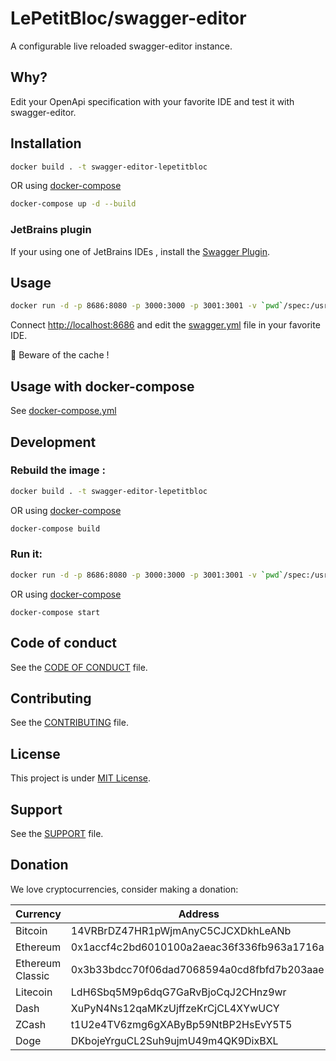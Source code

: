 # LePetitBloc/swagger-editor

A configurable live reloaded swagger-editor instance.

## Why?

Edit your OpenApi specification with your favorite IDE and test it with swagger-editor.

## Installation

```bash
docker build . -t swagger-editor-lepetitbloc
```

OR 
using [docker-compose](docker-compose.yml) 

```bash
docker-compose up -d --build
```

### JetBrains plugin 
If your using one of JetBrains IDEs , install the [Swagger Plugin](https://plugins.jetbrains.com/plugin/8347-swagger-plugin).


## Usage
```bash
docker run -d -p 8686:8080 -p 3000:3000 -p 3001:3001 -v `pwd`/spec:/usr/share/nginx/html/data/ lepetitbloc/swagger-editor
```

Connect [http://localhost:8686](http://localhost:8686) and edit the [swagger.yml](spec/swagger.yml) file in your favorite IDE. 

:rotating_light: Beware of the cache ! 

## Usage with docker-compose 
See [docker-compose.yml](docker-compose.yml)

## Development 
### Rebuild the image : 
```bash
docker build . -t swagger-editor-lepetitbloc
```

OR 
using [docker-compose](docker-compose.yml) 

```bash
docker-compose build
```

### Run it: 

```bash
docker run -d -p 8686:8080 -p 3000:3000 -p 3001:3001 -v `pwd`/spec:/usr/share/nginx/html/data/ swagger-editor-lepetitbloc
```
OR 
using [docker-compose](docker-compose.yml) 
``` 
docker-compose start
```

## Code of conduct

See the [CODE OF CONDUCT](CODE_OF_CONDUCT.md) file.

## Contributing

See the [CONTRIBUTING](CONTRIBUTING.md) file.

## License


This project is under  [MIT License](LICENSE.md).

## Support

See the [SUPPORT](SUPPORT.md) file.

## Donation

We love cryptocurrencies, consider making a donation:

| Currency         | Address                                    |
| ---------------- | ------------------------------------------ |
| Bitcoin          | 14VRBrDZ47HR1pWjmAnyC5CJCXDkhLeANb         |
| Ethereum         | 0x1accf4c2bd6010100a2aeac36f336fb963a1716a |
| Ethereum Classic | 0x3b33bdcc70f06dad7068594a0cd8fbfd7b203aae |
| Litecoin         | LdH6Sbq5M9p6dqG7GaRvBjoCqJ2CHnz9wr         |
| Dash             | XuPyN4Ns12qaMKzUjffzeKrCjCL4XYwUCY         |
| ZCash            | t1U2e4TV6zmg6gXAByBp59NtBP2HsEvY5T5        |
| Doge             | DKbojeYrguCL2Suh9ujmU49m4QK9DixBXL         |
